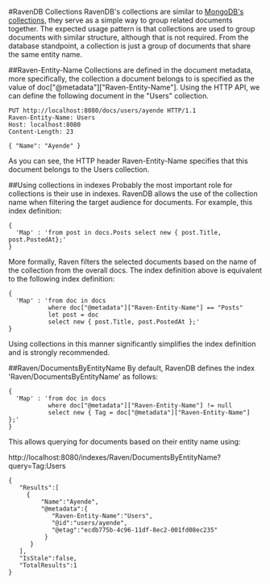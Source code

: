 #RavenDB Collections
RavenDB's collections are similar to [MongoDB's collections](https://docs.mongodb.com/manual/reference/glossary/#term-collection), they serve as a simple way to group related documents together. The expected usage pattern is that collections are used to group documents with similar structure, although that is not required. From the database standpoint, a collection is just a group of documents that share the same entity name.

##Raven-Entity-Name
Collections are defined in the document metadata, more specifically, the collection a document belongs to is specified as the value of doc["@metadata"]["Raven-Entity-Name"]. Using the HTTP API, we can define the following document in the "Users" collection.

    PUT http://localhost:8080/docs/users/ayende HTTP/1.1  
    Raven-Entity-Name: Users  
    Host: localhost:8080  
    Content-Length: 23
    
    { "Name": "Ayende" }

As you can see, the HTTP header Raven-Entity-Name specifies that this document belongs to the Users collection.

##Using collections in indexes
Probably the most important role for collections is their use in indexes. RavenDB allows the use of the collection name when filtering the target audience for documents.
For example, this index definition:

    {  
      'Map' : 'from post in docs.Posts select new { post.Title, post.PostedAt};'  
    }

More formally, Raven filters the selected documents based on the name of the collection from the overall docs.
The index definition above is equivalent to the following index definition:

    {  
      'Map' : 'from doc in docs  
               where doc["@metadata"]["Raven-Entity-Name"] == "Posts"  
               let post = doc  
               select new { post.Title, post.PostedAt };'  
    }

Using collections in this manner significantly simplifies the index definition and is strongly recommended.

##Raven/DocumentsByEntityName
By default, RavenDB defines the index 'Raven/DocumentsByEntityName' as follows:

    {  
      'Map' : 'from doc in docs  
               where doc["@metadata"]["Raven-Entity-Name"] != null  
               select new { Tag = doc["@metadata"]["Raven-Entity-Name"] };'  
    }

This allows querying for documents based on their entity name using:

http://localhost:8080/indexes/Raven/DocumentsByEntityName?query=Tag:Users

    {
       "Results":[ 
         {
             "Name":"Ayende",
             "@metadata":{
                "Raven-Entity-Name":"Users",
                "@id":"users/ayende",
                "@etag":"ecdb775b-4c96-11df-8ec2-001fd08ec235"
              }
          }
       ],  
       "IsStale":false,  
       "TotalResults":1  
    }